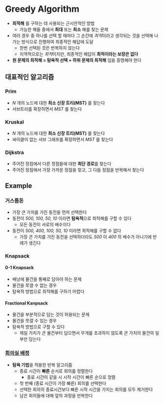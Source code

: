 # Greedy Algorithm
* **최적해** 를 구하는 데 사용되는 근시안적인 방법
  * 가능한 해들 중에서 **최대** 또는 **최소** 해를 찾는 문제
* 여러 경우 중 하나를 선택 할 때마다 그 순간에 *최적*이라고 생각되는 것을 선택해 나가는 방식으로 진행하여 최종적인 해답에 도달
  * 한번 선택된 것은 번복하지 않는다
  * 지역적으로는 *최적*이지만, 최종적인 해답이 **최적이라는 보장은 없다**
* **원 문제의 최적해 = 탐욕적 선택 + 하위 문제의 최적해** 임을 증명해야 한다

## 대표적인 알고리즘
### Prim
* *N* 개의 노드에 대한 **최소 신장 트리(MST)** 를 찾는다
* 서브트리를 확장하면서 *MST* 를 찾는다

### Kruskal
* *N* 개의 노드에 대한 **최소 신장 트리(MST)** 를 찾는다
* 싸이클이 없는 서브 그래프를 확장하면서 *MST* 를 찾는다

### Dijkstra
* 주어진 정점에서 다른 정점들에 대한 **최단 경로**를 찾는다
* 주어진 정점에서 가장 가까운 정점을 찾고, 그 다음 정점을 반복해서 찾는다

## Example
### 거스름돈
* 가장 큰 가치를 가진 동전을 먼저 선택한다
* 동전이 *500, 100, 50, 10* 이라면 **탐욕적**으로 최적해를 구할 수 있다
  * 모든 동전이 서로의 배수이다
* 동전이 *500, 400, 100, 50, 10* 이라면 최적해를 구할 수 없다
  * 가장 큰 가치를 가진 동전을 선택하더라도 *500* 이 *400* 의 배수가 아니기에 반례가 생긴다

### Knapsack
#### 0-1 Knapsack
* 배낭에 물건을 통째로 담아야 하는 문제
* 물건을 쪼갤 수 없는 경우
* 탐욕적 방법으로 최적해를 구하기 어렵다

#### Fractional Kanpsack
* 물건을 부분적으로 담는 것이 허용되는 문제
* 물건을 쪼갤 수 있는 경우
* 탐욕적 방법으로 구할 수 있다
  * 제일 가치가 큰 물건부터 담으면서 무게를 초과하지 않도록 큰 가치의 물건의 일부만 담는다

### [회의실 배정](https://github.com/ljiwoo59/Algorithm_Study/blob/main/Algo_Greedy/MeetingRoomTest.java)
* **탐욕 기법**을 적용한 반복 알고리즘
  * 종료 시간이 **빠른** 순서로 회의를 정렬한다
    * 종료 시간이 같을 시 시작 시간이 빠른 순으로 정렬
  * 첫 번째 (종료 시간이 가장 빠른) 회의를 선택한다
  * 선택한 회의의 종료시간보다 빠른 시작 시간을 가지는 회의를 모두 제거한다
  * 남은 회의들에 대해 앞의 과정을 반복한다

